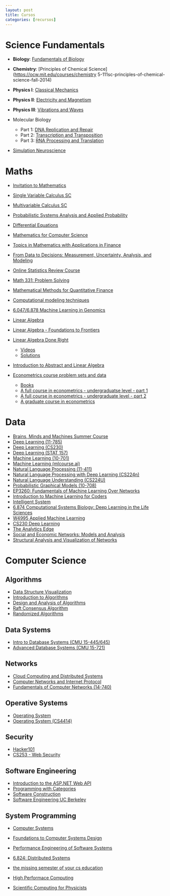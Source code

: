 ```yaml
---
layout: post
title: Cursos
categories: [recursos]
---
```


<!--more-->

# Science Fundamentals

- **Biology**: [Fundamentals of Biology](https://ocw.mit.edu/courses/biology/7-01sc-fundamentals-of-biology-fall-2011/)
- **Chemistry**: [Principles of Chemical Science](https://ocw.mit.edu/courses/chemistry 5-111sc-principles-of-chemical-science-fall-2014)
- **Physics I**: [Classical Mechanics](https://ocw.mit.edu/courses/physics/8-01sc-classical-mechanics-fall-2016/)
- **Physics II**: [Electricity and Magnetism](https://www.edx.org/es/xseries/mitx-introductory-electricity-and-magnetism)
- **Physics III**: [Vibrations and Waves](https://ocw.mit.edu/courses/physics/8-03sc-physics-iii-vibrations-and-waves-fall-2016/)

- Molecular Biology
    - Part 1: [DNA Replication and Repair](https://www.edx.org/es/course/molecular-biology-part-1-dna-replication-and-repair)
    - Part 2: [Transcription and Transposition](https://www.edx.org/es/course/molecular-biology-part-2-transcription-and-transposition)
    - Part 3: [RNA Processing and Translation](https://www.edx.org/es/course/molecular-biology-part-3-rna-processing-and-transl)
- [Simulation Neuroscience](https://www.edx.org/es/course/simulation-neuroscience)


# Maths
- [Invitation to Mathematics](https://nptel.ac.in/courses/111/106/111106083/)

- [Single Variable Calculus SC](https://ocw.mit.edu/courses/mathematics/18-01sc-single-variable-calculus-fall-2010/)
- [Multivariable Calculus SC](https://ocw.mit.edu/courses/mathematics/18-02sc-multivariable-calculus-fall-2010/)
- [Probabilistic Systems Analysis and Applied Probability](https://ocw.mit.edu/courses/electrical-engineering-and-computer-science/6-041sc-probabilistic-systems-analysis-and-applied-probability-fall-2013/index.htm)
- [Differential Equations](https://ocw.mit.edu/courses/mathematics/18-03sc-differential-equations-fall-2011/)
- [Mathematics for Computer Science](https://ocw.mit.edu/courses/electrical-engineering-and-computer-science/6-042j-mathematics-for-computer-science-spring-2015/)
- [Topics in Mathematics with Applications in Finance](https://ocw.mit.edu/courses/mathematics/18-s096-topics-in-mathematics-with-applications-in-finance-fall-2013/)

- [From Data to Decisions: Measurement, Uncertainty, Analysis, and Modeling](http://www.lithoguru.com/scientist/statistics/)
- [Online Statistics Review Course](http://lithoguru.com/scientist/statistics/review.html)
- [Math 331: Problem Solving](https://web.williams.edu/Mathematics/sjmiller/public_html/331Sp17/)

- [Mathematical Methods for Quantitative Finance](https://www.edx.org/es/course/mathematical-methods-for-quantitative-finance)
- [Computational modeling techniques](http://www.users.abo.fi/ipetre/compmod/)
- [6.047/6.878  Machine Learning in Genomics](http://stellar.mit.edu/S/course/6/fa19/6.047/)
- [Linear Algebra](https://ocw.mit.edu/courses/mathematics/18-06sc-linear-algebra-fall-2011/)
- [Linear Algebra - Foundations to Frontiers](http://ulaff.net/)
- [Linear Algebra Done Right](http://linear.axler.net/ )
    - [Videos](http://linear.axler.net/LADRvideos.html)
    - [Solutions](https://linearalgebras.com/)
- [Introduction to Abstract and Linear Algebra](https://nptel.ac.in/courses/111105112/)
- [Econometrics course problem sets and data](https://ben-lambert.com/econometrics-course-problem-sets-and-data/)
    - [Books](https://ben-lambert.com/econometrics-and-statistics-books/)
    - [A full course in econometrics - undergraduatse level - part 1](https://www.youtube.com/playlist?list=PLwJRxp3blEvZyQBTTOMFRP_TDaSdly3gU)
    - [A full course in econometrics - undergraduate level - part 2](https://www.youtube.com/playlist?list=PLwJRxp3blEvb7P-7po9AxuBwquPv75LjU)
    - [A graduate course in econometrics](https://www.youtube.com/playlist?list=PLwJRxp3blEvaxmHgI2iOzNP6KGLSyd4dz)


# Data

- [Brains, Minds and Machines Summer Course](https://ocw.mit.edu/resources/res-9-003-brains-minds-and-machines-summer-course-summer-2015/)
- [Deep Learning (11-785)](http://deeplearning.cs.cmu.edu/)
- [Deep Learning (CS230)](https://cs230.stanford.edu/)
- [Deep Learning (STAT 157)](https://courses.d2l.ai/berkeley-stat-157/index.html)
- [Machine Learning (10-701)](http://alex.smola.org/teaching/10-701-15/)
- [Machine Learning (mlcourse.ai)](https://mlcourse.ai/)
- [Natural Language Processing (11-411)](http://demo.clab.cs.cmu.edu/NLP/)
- [Natural Language Processing with Deep Learning (CS224n)](http://web.stanford.edu/class/cs224n/)
- [Natural Language Understanding (CS224U)](https://web.stanford.edu/class/cs224u/)
- [Probabilistic Graphical Models (10-708)](https://sailinglab.github.io/pgm-spring-2019/)
- [EP3260: Fundamentals of Machine Learning Over Networks](https://sites.google.com/view/mlons/home?authuser=0)
- [Introduction to Machine Learning for Coders](http://course18.fast.ai/ml)
- [Intelligent System](https://intelligentsystem.io/)
- [6.874 Computational Systems Biology: Deep Learning in the Life Sciences](https://mit6874.github.io/)
- [W4995 Applied Machine Learning](https://www.cs.columbia.edu/~amueller/comsw4995s19/schedule/)
- [CS230 Deep Learning](http://cs230.stanford.edu/lecture/)
- [The Analytics Edge](https://ocw.mit.edu/courses/sloan-school-of-management/15-071-the-analytics-edge-spring-2017/)
- [Social and Economic Networks: Models and Analysis](https://www.coursera.org/learn/social-economic-networks )
- [Structural Analysis and Visualization of Networks](http://www.leonidzhukov.net/hse/2015/networks/)

# Computer Science

## Algorithms

- [Data Structure Visualization](https://www.cs.usfca.edu/~galles/visualization/Algorithms.html)
- [Introduction to Algorithms](https://ocw.mit.edu/courses/electrical-engineering-and-computer-science/6-006-introduction-to-algorithms-fall-2011/)
- [Design and Analysis of Algorithms](https://ocw.mit.edu/courses/electrical-engineering-and-computer-science/6-046j-design-and-analysis-of-algorithms-spring-2015/)
- [Raft Consensus Algorithm](https://raft.github.io/)
- [Randomized Algorithms](https://nptel.ac.in/courses/106/103/106103187/)

## Data Systems

- [Intro to Database Systems (CMU 15-445/645)](https://15445.courses.cs.cmu.edu/fall2019/)
- [Advanced Database Systems (CMU 15-721)](https://15721.courses.cs.cmu.edu/spring2019/)

## Networks

- [Cloud Computing and Distributed Systems](https://onlinecourses.nptel.ac.in/noc20_cs48/course?user_email=dervin.bremont@gmail.com)
- [Computer Networks and Internet Protocol](https://onlinecourses.nptel.ac.in/noc20_cs23/course?user_email=dervin.bremont@gmail.com)
- [Fundamentals of Computer Networks (14-740)](http://ini740.com/)

## Operative Systems

- [Operating System](https://onlinecourses.nptel.ac.in/noc20_cs04/course?user_email=dervin.bremont@gmail.com)
- [Operating System (CS4414)](https://www.cs.virginia.edu/~cr4bd/4414/S2020)

## Security

- [Hacker101](https://www.hacker101.com/)
- [CS253 - Web Security](https://web.stanford.edu/class/cs253/)

## Software Engineering

- [Introduction to the ASP.NET Web API](https://app.pluralsight.com/player?author=jon-flanders&clip=3&course=aspnetwebapi&mode=live&name=aspnetwebapi-m1-introduction)
- [Programming with Categories](http://brendanfong.com/programmingcats.html)
- [Software Construction](https://ocw.mit.edu/courses/electrical-engineering-and-computer-science/6-005-software-construction-spring-2016/)
- [Software Engineering UC Berkeley](http://www.infocobuild.com/education/audio-video-courses/computer-science/cs169-spring2015-berkeley.html)

## System Programming

- [Computer Systems](https://my.eng.utah.edu/~cs4400/)
- [Foundations to Computer Systems Design](https://onlinecourses.nptel.ac.in/noc20_cs34/course?user_email=dervin.bremont@gmail.com)
- [Performance Engineering of Software Systems](https://ocw.mit.edu/courses/electrical-engineering-and-computer-science/6-172-performance-engineering-of-software-systems-fall-2018/)
- [6.824: Distributed Systems](http://nil.csail.mit.edu/6.824/2020/)

- [the missing semester of your cs education](https://missing.csail.mit.edu/2020/)
- [High Performace Computing](https://www.udacity.com/course/high-performance-computing--ud281)
- [Scientific Computing for Physicists](https://support.scinet.utoronto.ca/education/go.php/468/index.php/ib/1//p_course/468)